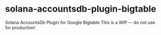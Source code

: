 # solana-accountsdb-plugin-bigtable
Solana AccountsDb Plugin for Google Bigtable
This is a WIP -- do not use for production!